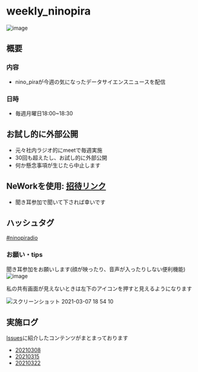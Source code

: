 # weekly_ninopira
![image](https://user-images.githubusercontent.com/17809221/112240577-ea0d1200-8c8b-11eb-9422-648e132a88cd.png)

## 概要

### 内容
- nino_piraが今週の気になったデータサイエンスニュースを配信

### 日時
- 毎週月曜日18:00~18:30


## お試し的に外部公開
- 元々社内ラジオ的にmeetで毎週実施
- 30回も超えたし、お試し的に外部公開
- 何か懸念事項が生じたら中止します

## NeWorkを使用: [招待リンク](https://nework.app/invitations/01F05ZS95R5D34SVK2RPVWSKV2)

- 聞き耳参加で聞いて下されば幸いです

## ハッシュタグ
[#ninopiradio](https://twitter.com/hashtag/ninopiradio?src=hashtag_click)

###  お願い・tips

聞き耳参加をお願いします(顔が映ったり、音声が入ったりしない便利機能)
![image](https://user-images.githubusercontent.com/17809221/110235984-aa011c00-7f76-11eb-8729-a75b51b51b50.png)

私の共有画面が見えないときは左下のアイコンを押すと見えるようになります

![スクリーンショット 2021-03-07 18 54 10](https://user-images.githubusercontent.com/17809221/110236015-e6cd1300-7f76-11eb-9955-229509cad3cf.png)




## 実施ログ

[Issues](https://github.com/ninopira/weekly_ninopira/issues)に紹介したコンテンツがまとまっております

- [20210308](https://github.com/ninopira/weekly_ninopira/issues/1)
- [20210315](https://github.com/ninopira/weekly_ninopira/issues/2)
- [20210322](https://github.com/ninopira/weekly_ninopira/issues/3)

